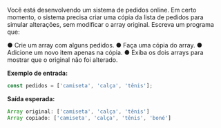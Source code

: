 Você está desenvolvendo um sistema de pedidos online. Em certo momento, o sistema precisa criar uma cópia da lista de pedidos para simular alterações, sem modificar o array original. Escreva um programa que:

● Crie um array com alguns pedidos.
● Faça uma cópia do array.
● Adicione um novo item apenas na cópia.
● Exiba os dois arrays para mostrar que o original não foi alterado.

**Exemplo de entrada:**

```js
const pedidos = ['camiseta', 'calça', 'tênis'];
```
**Saída esperada:**

```js
Array original: ['camiseta', 'calça', 'tênis']
Array copiado: ['camiseta', 'calça', 'tênis', 'boné']
```
